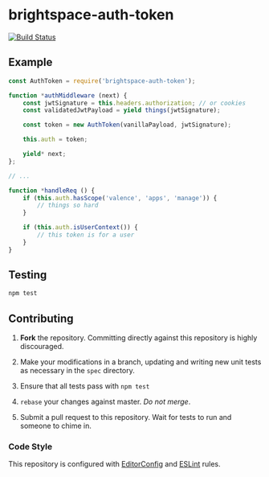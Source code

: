 # brightspace-auth-token
[![Build Status](https://travis-ci.com/Brightspace/node-auth-token.svg?token=M9m6audKHodN5pA44rGq&branch=master)](https://travis-ci.com/Brightspace/node-auth-token)

## Example

```js
const AuthToken = require('brightspace-auth-token');

function *authMiddleware (next) {
	const jwtSignature = this.headers.authorization; // or cookies
	const validatedJwtPayload = yield things(jwtSignature);

	const token = new AuthToken(vanillaPayload, jwtSignature);

	this.auth = token;

	yield* next;
};

// ...

function *handleReq () {
	if (this.auth.hasScope('valence', 'apps', 'manage')) {
		// things so hard
	}

	if (this.auth.isUserContext()) {
		// this token is for a user
	}
}
```

## Testing

```bash
npm test
```

## Contributing

1. **Fork** the repository. Committing directly against this repository is
   highly discouraged.

2. Make your modifications in a branch, updating and writing new unit tests
   as necessary in the `spec` directory.

3. Ensure that all tests pass with `npm test`

4. `rebase` your changes against master. *Do not merge*.

5. Submit a pull request to this repository. Wait for tests to run and someone
   to chime in.

### Code Style

This repository is configured with [EditorConfig][EditorConfig] and
[ESLint][ESLint] rules.

[EditorConfig]: http://editorconfig.org/
[ESLint]: http://eslint.org
